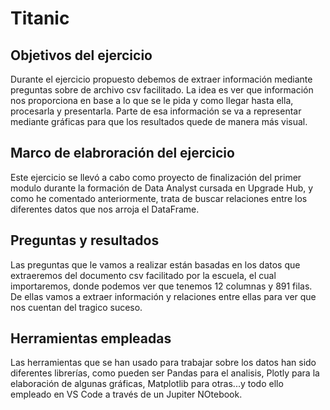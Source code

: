 # Titanic
 
## Objetivos del ejercicio

Durante el ejercicio propuesto debemos de extraer información mediante preguntas sobre de archivo csv facilitado. La idea es ver que información nos proporciona en base a lo que se le pida y como llegar hasta ella, procesarla y presentarla.
Parte de esa información se va a representar mediante gráficas para que los resultados quede de manera más visual.

## Marco de elabroración del ejercicio

Este ejercicio se llevó a cabo como proyecto de finalización del primer modulo durante la formación de Data Analyst cursada en Upgrade Hub, y como he comentado anteriormente, trata de buscar relaciones entre los diferentes datos que nos arroja el DataFrame.

## Preguntas y resultados

Las preguntas que le vamos a realizar están basadas en los datos que extraeremos del documento csv facilitado por la escuela, el cual importaremos, donde podemos ver que tenemos 12 columnas y 891 filas.
De ellas vamos a extraer información y relaciones entre ellas para ver que nos cuentan del tragico suceso.

## Herramientas empleadas

Las herramientas que se han usado para trabajar sobre los datos han sido diferentes librerías, como pueden ser Pandas para el analisis, Plotly para la elaboración de algunas gráficas, Matplotlib para otras...y todo ello empleado en VS Code a través de un Jupiter NOtebook.

